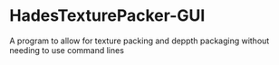 # HadesTexturePacker-GUI
 A program to allow for texture packing and deppth packaging without needing to use command lines
